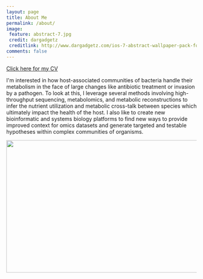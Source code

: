 ```yaml
---
layout: page
title: About Me
permalink: /about/
image:
 feature: abstract-7.jpg
 credit: dargadgetz
 creditlink: http://www.dargadgetz.com/ios-7-abstract-wallpaper-pack-for-iphone-5-and-ipod-touch-retina/
comments: false
---
```


<a href="http://mjenior.github.io/cv/" class="btn btn-success">Click here for my CV</a>

I'm interested in how host-associated communities of bacteria handle their metabolism in the face of large changes like antibiotic treatment or invasion by a pathogen. To look at this, I leverage several methods involving high-throughput sequencing, metabolomics, and metabolic reconstructions to infer the nutrient utilization and metabolic cross-talk between species which ultimately impact the health of the host. I also like to create new bioinformatic and systems biology platforms to find new ways to provide improved context for omics datasets and generate targeted and testable hypotheses within complex communities of organisms.

<div style="text-align:center"><img src ="http://mjenior.github.io/images/meplot.jpg" width="550" height="350" /></div>
